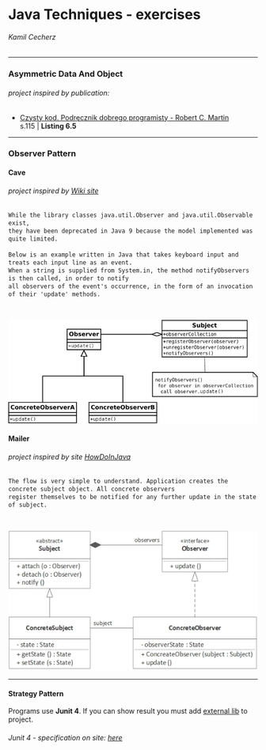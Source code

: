 # Java Techniques - exercises
###### Kamil Cecherz

---

### Asymmetric Data And Object

###### project inspired by publication:
* [Czysty kod. Podręcznik dobrego programisty - Robert C. Martin](https://helion.pl/ksiazki/czysty-kod-podrecznik-dobrego-programisty-robert-c-martin,czykov.htm#format/d)
<br /> s.115 | **Listing 6.5**
  
---

### Observer Pattern

#### Cave

###### project inspired by [Wiki site](https://en.wikipedia.org/wiki/Observer_pattern#Java)

```
While the library classes java.util.Observer and java.util.Observable exist, 
they have been deprecated in Java 9 because the model implemented was quite limited.

Below is an example written in Java that takes keyboard input and treats each input line as an event. 
When a string is supplied from System.in, the method notifyObservers is then called, in order to notify 
all observers of the event's occurrence, in the form of an invocation of their 'update' methods.
```
<br />

![text](ObserverPattern/observer_example_uml.png)

#### Mailer

###### project inspired by site [HowDoInJava](https://howtodoinjava.com/design-patterns/behavioral/observer-design-pattern/)

```
The flow is very simple to understand. Application creates the concrete subject object. All concrete observers 
register themselves to be notified for any further update in the state of subject.
```
<br />

![text](ObserverPattern/observer-pattern-arch.jpg)

---

#### Strategy Pattern

Programs use **Junit 4**. If you can show result you must 
add [external lib](https://www.jetbrains.com/help/idea/library.html) to project.

###### Junit 4 - specification on site: [here](https://junit.org/junit4/)


